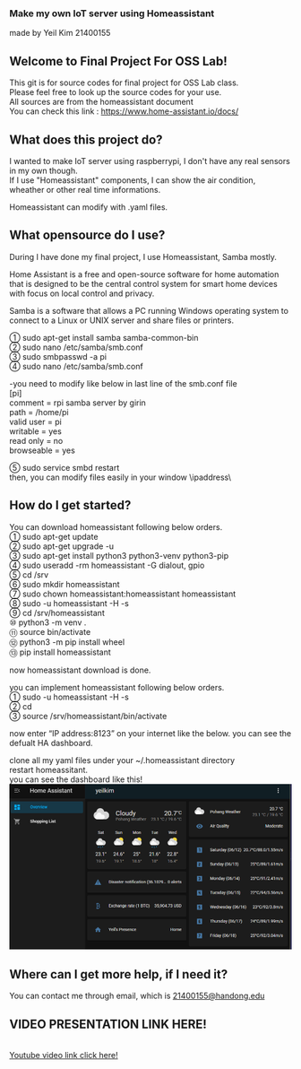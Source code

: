 ### Make my own IoT server using Homeassistant
made by Yeil Kim 21400155

## Welcome to Final Project For OSS Lab!

This git is for source codes for final project for OSS Lab class.  
Please feel free to look up the source codes for your use.  
All sources are from the homeassistant document  
You can check this link : https://www.home-assistant.io/docs/  


## What does this project do?

I wanted to make IoT server using raspberrypi, I don't have any real sensors in my own though.   
If I use "Homeassistant" components, I can show the air condition, wheather or other real time informations.  

Homeassistant can modify with .yaml files.  


## What opensource do I use?

During I have done my final project, I use Homeassistant, Samba mostly.  

Home Assistant is a free and open-source software for home automation that is designed to be the central control system for smart home devices with focus on local control and privacy.  

Samba is a software that allows a PC running Windows operating system to connect to a Linux or UNIX server and share files or printers.  

①	sudo apt-get install samba samba-common-bin  
②	sudo nano /etc/samba/smb.conf  
③	sudo smbpasswd -a pi   
④	sudo nano /etc/samba/smb.conf  

-you need to modify like below in last line of the smb.conf file  
[pi]  
comment = rpi samba server by girin  
path = /home/pi  
valid user = pi  
writable = yes  
read only = no  
browseable = yes  

⑤	sudo service smbd restart  
then, you can modify files easily in your window \\ipaddress\   


## How do I get started?  

You can download homeassistant following below orders.  
①	sudo apt-get update  
②	sudo apt-get upgrade -u  
③	sudo apt-get install python3 python3-venv python3-pip  
④	sudo useradd -rm homeassistant -G dialout, gpio  
⑤	cd /srv  
⑥	sudo mkdir homeassistant  
⑦	sudo chown homeassistant:homeassistant homeassistant  
⑧	sudo -u homeassistant -H -s  
⑨	cd /srv/homeassistant  
⑩	python3 -m venv .  
⑪	source bin/activate  
⑫	python3 -m pip install wheel  
⑬	pip install homeassistant  

now homeassistant download is done.  

you can implement homeassistant following below orders.  
①	sudo -u homeassistant -H -s  
②	cd  
③	source /srv/homeassistant/bin/activate  

now enter “IP address:8123” on your internet like the below. you can see the defualt HA dashboard.  

clone all my yaml files under your ~/.homeassistant directory  
restart homeassitant.  
you can see the dashboard like this!
![img](./img/1.png)

## Where can I get more help, if I need it?

You can contact me through email, which is 21400155@handong.edu


## VIDEO PRESENTATION LINK HERE!
<br><a href = "https://www.youtube.com/watch">Youtube video link click here!</a></br>

